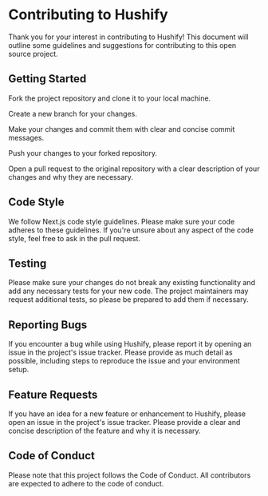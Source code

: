 # Contributing to Hushify

Thank you for your interest in contributing to Hushify! This document will outline some guidelines and suggestions for contributing to this open source project.

## Getting Started

Fork the project repository and clone it to your local machine.

Create a new branch for your changes.

Make your changes and commit them with clear and concise commit messages.

Push your changes to your forked repository.

Open a pull request to the original repository with a clear description of your changes and why they are necessary.

## Code Style

We follow Next.js code style guidelines. Please make sure your code adheres to these guidelines. If you're unsure about any aspect of the code style, feel free to ask in the pull request.

## Testing

Please make sure your changes do not break any existing functionality and add any necessary tests for your new code. The project maintainers may request additional tests, so please be prepared to add them if necessary.

## Reporting Bugs

If you encounter a bug while using Hushify, please report it by opening an issue in the project's issue tracker. Please provide as much detail as possible, including steps to reproduce the issue and your environment setup.

## Feature Requests

If you have an idea for a new feature or enhancement to Hushify, please open an issue in the project's issue tracker. Please provide a clear and concise description of the feature and why it is necessary.

## Code of Conduct

Please note that this project follows the Code of Conduct. All contributors are expected to adhere to the code of conduct.